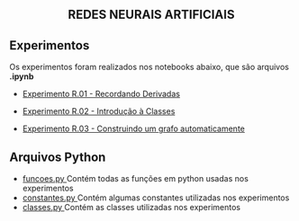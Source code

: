 <h2 align="center"> REDES NEURAIS ARTIFICIAIS </h2>

## Experimentos
Os experimentos foram realizados nos notebooks abaixo, que são arquivos **.ipynb** <br>
- <a href="https://github.com/Karl-Marcos/Redes_Neurais_1S23/blob/main/RedesNeurais/experimento%20R.01%20-%20derivadas.ipynb">Experimento R.01 - Recordando Derivadas </a> <br>

- <a href="https://github.com/Karl-Marcos/Redes_Neurais_1S23/blob/main/RedesNeurais/experimento%20R.02%20-%20classes.ipynb"> Experimento R.02 - Introdução à Classes </a> <br>

- <a href="https://github.com/Karl-Marcos/Redes_Neurais_1S23/blob/main/RedesNeurais/experimento%20R.03%20-%20construindo%20um%20grafo%20automaticamente.ipynb">Experimento R.03 - Construindo um grafo automaticamente
 </a> <br>

## Arquivos Python <br>

 - <a href="https://github.com/Karl-Marcos/Redes_Neurais_1S23/blob/main/RedesNeurais/funcoes.py"> funcoes.py </a> Contém todas as funções em python usadas nos experimentos <br>
 - <a href="https://github.com/Karl-Marcos/Redes_Neurais_1S23/blob/main/RedesNeurais/constantes.py"> constantes.py </a> Contém algumas constantes utilizadas nos experimentos
 - <a href="https://github.com/Karl-Marcos/Redes_Neurais_1S23/blob/main/RedesNeurais/classes.py"> classes.py </a> Contém as classes utilizadas nos experimentos
